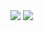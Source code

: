 <div style="display: flex, justify-content: center, align-items: center, height: auto">
<img src='https://github-readme-stats.vercel.app/api?username=dewslyse&show_icons=true&count_private=true&theme=light'>

<img src='https://github-readme-stats.vercel.app/api/top-langs/?username=dewslyse&langs_count=8&count_private=true&layout=compact&theme=light'>
</div>
